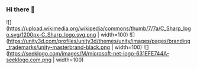 ### Hi there 👋
![](https://upload.wikimedia.org/wikipedia/commons/thumb/7/7a/C_Sharp_logo.svg/1200px-C_Sharp_logo.svg.png | width=100)
![](https://unity3d.com/profiles/unity3d/themes/unity/images/pages/branding_trademarks/unity-masterbrand-black.png | width=100)
![](https://seeklogo.com/images/M/microsoft-net-logo-631EFE744A-seeklogo.com.png | width=100)

<!--
**tarikbir/tarikbir** is a ✨ _special_ ✨ repository because its `README.md` (this file) appears on your GitHub profile.

Here are some ideas to get you started:

- 🔭 I’m currently working on ...
- 🌱 I’m currently learning ...
- 👯 I’m looking to collaborate on ...
- 🤔 I’m looking for help with ...
- 💬 Ask me about ...
- 📫 How to reach me: ...
- 😄 Pronouns: ...
- ⚡ Fun fact: ...
-->
